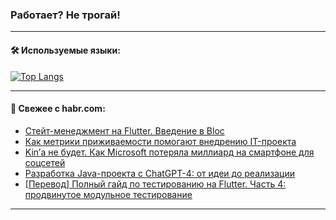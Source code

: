 ### Работает? Не трогай!

---
<!--
#### 🛠️ Technical stack:

![Java](https://img.shields.io/badge/Java-informational?logo=Oracle&style=flat&logoColor=white&color=FF4500)
![Kotlin](https://img.shields.io/badge/Kotlin-informational?logo=Kotlin&style=flat&logoColor=white&color=774D97)
![TS](https://img.shields.io/badge/TypeScript-informational?logo=typeScript&style=flat&logoColor=black&color=017acc)
![Python](https://img.shields.io/badge/Python-informational?logo=Python&style=flat&logoColor=black&color=ffdd54) <br>
![Spring](https://img.shields.io/badge/Spring-informational?logo=Spring&style=flat&logoColor=white&color=6DB33F) 
![SpringBoot](https://img.shields.io/badge/SpringBoot-informational?logo=SpringBoot&style=flat&logoColor=white&color=6DB33F)
![Nest](https://img.shields.io/badge/NestJS-informational?logo=NestJS&style=flat&logoColor=white&color=E0234E) 
![NodeJS](https://img.shields.io/badge/NodeJS-informational?logo=node.js&style=flat&logoColor=white&color=70A760)<br>
![PostgreSQL](https://img.shields.io/badge/PostgreSQL-informational?logo=PostgreSQL&style=flat&logoColor=white&color=DAA520)
![MongoDB](https://img.shields.io/badge/MongoDB-informational?logo=MongoDB&style=flat&logoColor=white&color=870000)
![Apache](https://img.shields.io/badge/Apache-informational?logo=apache&style=flat&logoColor=white&color=f74e28)

___ 
-->

#### 🛠️ Используемые языки:

[![Top Langs](https://github-readme-stats-u2qms2cxw-advtsettinggmailcoms-projects.vercel.app/api/top-langs/?username=zloylis&langs_count=10&hide_title=true&title_color=e6edf3&size_weight=0.5&count_weight=0.5&layout=compact&hide_progress=true&hide_border=true&theme=dracula)](https://github.com/zloylis)

<!---


####  :octocat:&nbsp;&nbsp; Статистика:

![GitHub stats](https://github-readme-stats-u2qms2cxw-advtsettinggmailcoms-projects.vercel.app/api?username=zloylis&show_icons=true&hide_border=true&theme=dracula&title_color=e6edf3&include_all_commits=true&count_private=true&hide_rank=false&hide_title=true&rank_icon=github)
-->
---

#### 💬 Свежее с habr.com:

<!-- BLOG-POST-LIST:START -->
- [Cтейт-менеджмент на Flutter. Введение в Bloc](https://habr.com/ru/articles/833054/?utm_source=habrahabr&utm_medium=rss&utm_campaign=833054)
- [Как метрики приживаемости помогают внедрению IT-проекта](https://habr.com/ru/companies/pgk/articles/831350/?utm_source=habrahabr&utm_medium=rss&utm_campaign=831350)
- [Kin’а не будет. Как Microsoft потеряла миллиард на смартфоне для соцсетей](https://habr.com/ru/companies/serverspace/articles/832816/?utm_source=habrahabr&utm_medium=rss&utm_campaign=832816)
- [Разработка Java-проекта с ChatGPT-4: от идеи до реализации](https://habr.com/ru/companies/ibs/articles/833034/?utm_source=habrahabr&utm_medium=rss&utm_campaign=833034)
- [[Перевод] Полный гайд по тестированию на Flutter. Часть 4: продвинутое модульное тестирование](https://habr.com/ru/articles/832918/?utm_source=habrahabr&utm_medium=rss&utm_campaign=832918)
<!-- BLOG-POST-LIST:END -->

---
